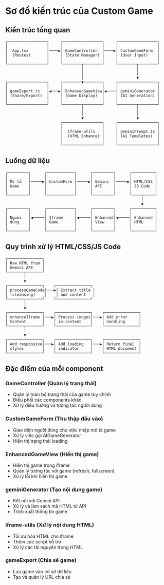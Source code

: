 
# Sơ đồ kiến trúc của Custom Game

## Kiến trúc tổng quan

```
┌─────────────────┐     ┌─────────────────┐     ┌─────────────────┐
│                 │     │                 │     │                 │
│  App.tsx        │────▶│ GameController  │────▶│ CustomGameForm  │
│  (Routes)       │     │ (State Manager) │     │ (User Input)    │
│                 │     │                 │     │                 │
└─────────────────┘     └────────┬────────┘     └────────┬────────┘
                                 │                       │
                                 │                       │
                                 │                       ▼
┌─────────────────┐     ┌────────▼────────┐     ┌─────────────────┐
│                 │     │                 │     │                 │
│ gameExport.ts   │◀───▶│ EnhancedGameView│◀────│ geminiGenerator │
│ (Share/Export)  │     │ (Game Display)  │     │ (AI Generation) │
│                 │     │                 │     │                 │
└─────────────────┘     └────────┬────────┘     └────────┬────────┘
                                 │                       │
                                 │                       │
                                 ▼                       ▼
                        ┌─────────────────┐     ┌─────────────────┐
                        │                 │     │                 │
                        │  iframe-utils   │     │ geminiPrompt.ts │
                        │  (HTML Enhance) │     │ (AI Templates)  │
                        │                 │     │                 │
                        └─────────────────┘     └─────────────────┘
```

## Luồng dữ liệu

```
┌─────────┐      ┌────────────┐      ┌─────────┐      ┌──────────┐
│         │      │            │      │         │      │          │
│ Mô tả   │─────▶│ CustomForm │─────▶│ Gemini  │─────▶│ HTML/CSS │
│ Game    │      │            │      │ API     │      │ JS Code  │
│         │      │            │      │         │      │          │
└─────────┘      └────────────┘      └─────────┘      └────┬─────┘
                                                           │
                                                           ▼
┌─────────┐      ┌────────────┐      ┌─────────┐      ┌──────────┐
│         │      │            │      │         │      │          │
│ Người   │◀─────│ Iframe     │◀─────│ Enhanced│◀─────│ Enhanced │
│ dùng    │      │ Game       │      │ View    │      │ HTML     │
│         │      │            │      │         │      │          │
└─────────┘      └────────────┘      └─────────┘      └──────────┘
```

## Quy trình xử lý HTML/CSS/JS Code

```
┌───────────────┐
│ Raw HTML from │
│ Gemini API    │
└───────┬───────┘
        │
        ▼
┌───────────────┐    ┌───────────────┐
│ processGameCode│───▶│ Extract title │
│ (cleansing)    │    │ and content   │
└───────┬───────┘    └───────────────┘
        │
        ▼
┌───────────────┐    ┌───────────────┐    ┌───────────────┐
│ enhanceIframe │───▶│ Process images│───▶│ Add error     │
│ Content       │    │ in content    │    │ handling      │
└───────┬───────┘    └───────────────┘    └───────────────┘
        │
        ▼
┌───────────────┐    ┌───────────────┐    ┌───────────────┐
│ Add responsive│───▶│ Add loading   │───▶│ Return final  │
│ styles        │    │ indicator     │    │ HTML document │
└───────────────┘    └───────────────┘    └───────────────┘
```

## Đặc điểm của mỗi component

### GameController (Quản lý trạng thái)
- Quản lý toàn bộ trạng thái của game tùy chỉnh
- Điều phối các components khác
- Xử lý điều hướng và tương tác người dùng

### CustomGameForm (Thu thập đầu vào)
- Giao diện người dùng cho việc nhập mô tả game
- Xử lý việc gọi AIGameGenerator
- Hiển thị trạng thái loading

### EnhancedGameView (Hiển thị game)
- Hiển thị game trong iframe
- Quản lý tương tác với game (refresh, fullscreen)
- Xử lý lỗi khi hiển thị game

### geminiGenerator (Tạo nội dung game)
- Kết nối với Gemini API
- Xử lý và làm sạch mã HTML từ API
- Trích xuất thông tin game

### iframe-utils (Xử lý nội dung HTML)
- Tối ưu hóa HTML cho iframe
- Thêm các script hỗ trợ
- Xử lý các tài nguyên trong HTML

### gameExport (Chia sẻ game)
- Lưu game vào cơ sở dữ liệu
- Tạo và quản lý URL chia sẻ
